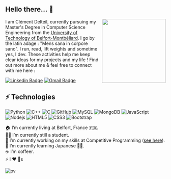 ## Hello there...  👋
<img align='right' src="https://media.giphy.com/media/MBTl5FKAmwwoBwTQjk/giphy.gif" width="200">


I am Clément Delteil, currently pursuing my Master's Degree in Computer Science Engineering from the [University of Technology of Belfort-Montbéliard](https://www.utbm.fr/). I go by the latin adage : "Mens sana in corpore sano". I run, read, lift weights and sometime yes, I dev. These activities help me keep clear ideas for my projects and my life ! Find out more about me & feel free to connect with me here :

[![Linkedin Badge](https://img.shields.io/badge/-clementdelteil-blue?style=flat-square&logo=Linkedin&logoColor=white&link=https://www.linkedin.com/in/clementdelteil/)](https://www.linkedin.com/in/clementdelteil/)
[![Gmail Badge](https://img.shields.io/badge/-clement.delteil@utbm.fr-c14438?style=flat-square&logo=Gmail&logoColor=white&link=mailto:clement.delteil@utbm.fr)](mailto:clement.delteil@utbm.fr)

## ⚡ Technologies
![Python](https://img.shields.io/badge/-Python-black?style=flat-square&logo=Python)
![C++](https://img.shields.io/badge/-C++-00599C?style=flat-square&logo=c)
![C](https://img.shields.io/badge/c%20-%2300599C.svg?&style=for-the-badge&logo=c&logoColor=white)
![GitHub](https://img.shields.io/badge/-GitHub-181717?style=flat-square&logo=github)
![MySQL](https://img.shields.io/badge/-MySQL-black?style=flat-square&logo=mysql)
![MongoDB](https://img.shields.io/badge/-MongoDB-black?style=flat-square&logo=mongodb)
![JavaScript](https://img.shields.io/badge/-JavaScript-black?style=flat-square&logo=javascript)
![Nodejs](https://img.shields.io/badge/-Nodejs-black?style=flat-square&logo=Node.js)
![HTML5](https://img.shields.io/badge/-HTML5-E34F26?style=flat-square&logo=html5&logoColor=white)
![CSS3](https://img.shields.io/badge/-CSS3-1572B6?style=flat-square&logo=css3)
![Bootstrap](https://img.shields.io/badge/-Bootstrap-563D7C?style=flat-square&logo=bootstrap)


🏠 I’m currently living at Belfort, France :fr:. <br/>
👨‍💻 I’m currently still a student.<br/>
🔭 I’m currently working on my skills at Competitive Programming ([see here](https://codeforces.com/profile/Wazzabeee)).<br/>
🌱 I’m currently learning Japanese 🤦‍♂.<br/>
☕️ I’m coffeer. <br/>
⚡ I ❤️ 🐶s <br/>



![pv](https://pageview.vercel.app/?github_user=wazzabeee)
